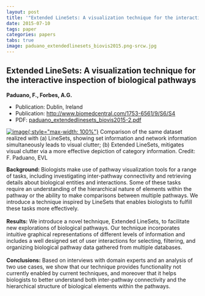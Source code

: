 ```yaml
---
layout: post
title: '"Extended LineSets: A visualization technique for the interactive inspection of biological pathways"'
date: 2015-07-10
tags: paper
categories: papers
tabs: true
image: paduano_extendedlinesets_biovis2015.png-srcw.jpg
---
```


## Extended LineSets: A visualization technique for the interactive inspection of biological pathways
**Paduano, F., Forbes, A.G.**
- Publication: Dublin, Ireland
- Publication: http://www.biomedcentral.com/1753-6561/9/S6/S4
- PDF: [paduano_extendedlinesets_biovis2015-2.pdf](/documents/paduano_extendedlinesets_biovis2015-2.pdf)


[![image](https://www.evl.uic.edu/output/originals/paduano_extendedlinesets_biovis2015.png-srcw.jpg){:style="max-width: 100%"}](https://www.evl.uic.edu/output/originals/paduano_extendedlinesets_biovis2015.png-srcw.jpg)
Comparison of the same dataset realized with (a) LineSets, showing set information and network information simultaneously leads to visual clutter; (b) Extended LineSets, mitigates visual clutter via a more effective depiction of category information.
Credit: F. Paduano, EVL

<strong>Background:</strong> Biologists make use of pathway visualization tools for a range of tasks, including investigating inter-pathway connectivity and retrieving details about biological entities and interactions. Some of these tasks require an understanding of the hierarchical nature of elements within the pathway or the ability to make comparisons between multiple pathways. We introduce a technique inspired by LineSets that enables biologists to fulfill these tasks more effectively.<br><br>
<strong>Results:</strong> We introduce a novel technique, Extended LineSets, to facilitate new explorations of biological pathways. Our technique incorporates intuitive graphical representations of different levels of information and includes a well designed set of user interactions for selecting, filtering, and organizing biological pathway data gathered from multiple databases.<br><br>
<strong>Conclusions:</strong> Based on interviews with domain experts and an analysis of two use cases, we show that our technique provides functionality not currently enabled by current techniques, and moreover that it helps biologists to better understand both inter-pathway connectivity and the hierarchical structure of biological elements within the pathways.